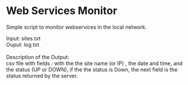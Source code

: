 # Web Services Monitor
Simple script to monitor webservices in the local network.

Input: sites.txt <br>
Ouput: log.txt <br>
<br>
Description of the Output:<br>
csv file with fields :
with the the site name (or IP) , the date and time, and the status (UP or DOWN), if the the status is Down, the next field is the status returned by the server.

